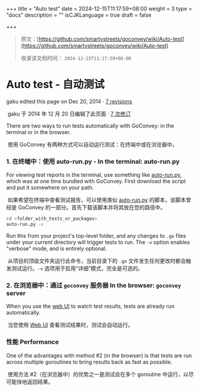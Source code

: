 +++
title = "Auto test"
date = 2024-12-15T11:17:59+08:00
weight = 3
type = "docs"
description = ""
isCJKLanguage = true
draft = false

+++

> 原文：[https://github.com/smartystreets/goconvey/wiki/Auto-test](https://github.com/smartystreets/goconvey/wiki/Auto-test)
>
> 收录该文档时间： `2024-12-15T11:17:59+08:00`

# Auto test - 自动测试



gaku edited this page on Dec 20, 2014 · [7 revisions](https://github.com/smartystreets/goconvey/wiki/Auto-test/_history)

​	gaku 于 2014 年 12 月 20 日编辑了此页面 · [7 次修订](https://github.com/smartystreets/goconvey/wiki/Auto-test/_history)

There are two ways to run tests automatically with GoConvey: in the terminal or in the browser.

​	使用 GoConvey 有两种方式可以自动运行测试：在终端中或在浏览器中。

### 1. 在终端中：使用 auto-run.py - In the terminal: auto-run.py



For viewing test reports in the terminal, use something like [auto-run.py](https://gist.github.com/mdwhatcott/9107649), which was at one time bundled with GoConvey. First download the script and put it somewhere on your path.

​	如果希望在终端中查看测试报告，可以使用类似 [auto-run.py](https://gist.github.com/mdwhatcott/9107649) 的脚本，该脚本曾经是 GoConvey 的一部分。首先下载该脚本并将其放在您的路径中。

```sh
cd <folder_with_tests_or_packages>
auto-run.py -v
```



Run this from your project's top-level folder, and any changes to `.go` files under your current directory will trigger tests to run. The `-v` option enables "verbose" mode, and is entirely optional.

​	从项目的顶级文件夹运行此命令，当前目录下的 `.go` 文件发生任何更改时都会触发测试运行。`-v` 选项用于启用“详细”模式，完全是可选的。

### 2. 在浏览器中：通过 `goconvey` 服务器 In the browser: `goconvey` server



When you use the [web UI](https://github.com/smartystreets/goconvey/wiki/Web-UI) to watch test results, tests are already run automatically.

​	当您使用 [Web UI](https://github.com/smartystreets/goconvey/wiki/Web-UI) 查看测试结果时，测试会自动运行。

### 性能 Performance



One of the advantages with method #2 (in the browser) is that tests are run across multiple goroutines to bring results back as fast as possible.

​	使用方法 #2（在浏览器中）的优势之一是测试会在多个 goroutine 中运行，以尽可能快地返回结果。
